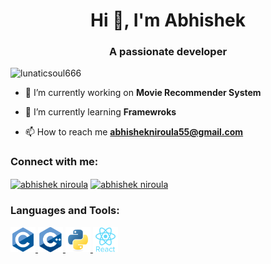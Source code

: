 <h1 align="center">Hi 👋, I'm Abhishek</h1>
<h3 align="center">A passionate developer</h3>

<p align="left"> <img src="https://komarev.com/ghpvc/?username=lunaticsoul666&label=Profile%20views&color=0e75b6&style=flat" alt="lunaticsoul666" /> </p>

- 🔭 I’m currently working on **Movie Recommender System**

- 🌱 I’m currently learning **Framewroks**

- 📫 How to reach me **abhishekniroula55@gmail.com**

<h3 align="left">Connect with me:</h3>
<p align="left">
<a href="https://linkedin.com/in/abhishek niroula" target="blank"><img align="center" src="https://raw.githubusercontent.com/rahuldkjain/github-profile-readme-generator/master/src/images/icons/Social/linked-in-alt.svg" alt="abhishek niroula" height="30" width="40" /></a>
<a href="https://fb.com/abhishek niroula" target="blank"><img align="center" src="https://raw.githubusercontent.com/rahuldkjain/github-profile-readme-generator/master/src/images/icons/Social/facebook.svg" alt="abhishek niroula" height="30" width="40" /></a>
</p>

<h3 align="left">Languages and Tools:</h3>
<p align="left"> <a href="https://www.cprogramming.com/" target="_blank" rel="noreferrer"> <img src="https://raw.githubusercontent.com/devicons/devicon/master/icons/c/c-original.svg" alt="c" width="40" height="40"/> </a> <a href="https://www.w3schools.com/cpp/" target="_blank" rel="noreferrer"> <img src="https://raw.githubusercontent.com/devicons/devicon/master/icons/cplusplus/cplusplus-original.svg" alt="cplusplus" width="40" height="40"/> </a> <a href="https://www.python.org" target="_blank" rel="noreferrer"> <img src="https://raw.githubusercontent.com/devicons/devicon/master/icons/python/python-original.svg" alt="python" width="40" height="40"/> </a> <a href="https://reactjs.org/" target="_blank" rel="noreferrer"> <img src="https://raw.githubusercontent.com/devicons/devicon/master/icons/react/react-original-wordmark.svg" alt="react" width="40" height="40"/> </a> </p>
